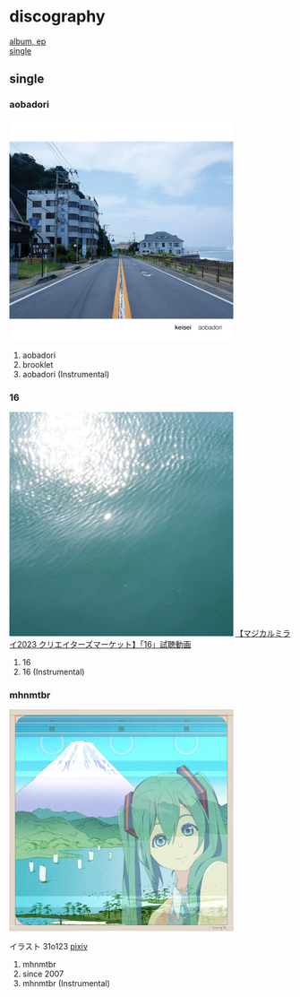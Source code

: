 # discography

[album, ep](./discography)  
[single](./disco_single)

## single

### aobadori

<img alt="aobadori" src="./images/discography/aobadori.png" width="400" />

1. aobadori
2. brooklet
3. aobadori (Instrumental)

### 16

<img alt="16" src="./images/discography/16.jpg" width="400" />

<script type="application/javascript" src="https://embed.nicovideo.jp/watch/sm42560956/script?w=320&h=180"></script><noscript><a href="https://www.nicovideo.jp/watch/sm42560956">【マジカルミライ2023 クリエイターズマーケット】「16」試聴動画</a></noscript>

1. 16
2. 16 (Instrumental)

### mhnmtbr

<img alt="mhnmtbr" src="./images/discography/mhnmtbr.jpg" width="400" />

イラスト 31o123 [pixiv](https://www.pixiv.net/en/users/3115622)

1. mhnmtbr
2. since 2007
3. mhnmtbr (Instrumental)

